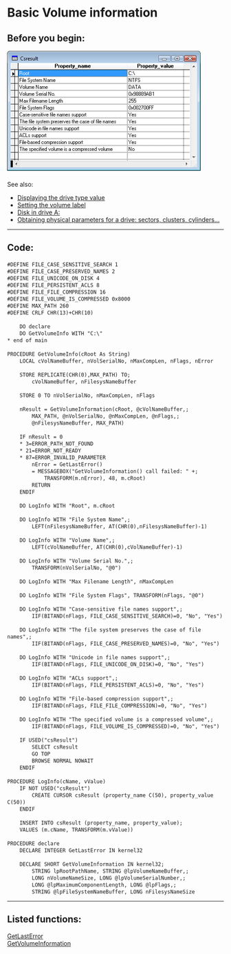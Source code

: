 
# Basic Volume information

## Before you begin:
![](../images/getvolumeinfo.png)  

See also:

* [Displaying the drive type value](sample_012.md)  
* [Setting the volume label](sample_151.md)  
* [Disk in drive A:](sample_319.md)  
* [Obtaining physical parameters for a drive: sectors, clusters, cylinders...](sample_101.md)  
  
***  


## Code:
```foxpro  
#DEFINE FILE_CASE_SENSITIVE_SEARCH 1
#DEFINE FILE_CASE_PRESERVED_NAMES 2
#DEFINE FILE_UNICODE_ON_DISK 4
#DEFINE FILE_PERSISTENT_ACLS 8
#DEFINE FILE_FILE_COMPRESSION 16
#DEFINE FILE_VOLUME_IS_COMPRESSED 0x8000
#DEFINE MAX_PATH 260
#DEFINE CRLF CHR(13)+CHR(10)

	DO declare
	DO GetVolumeInfo WITH "C:\"
* end of main

PROCEDURE GetVolumeInfo(cRoot As String)
	LOCAL cVolNameBuffer, nVolSerialNo, nMaxCompLen, nFlags, nError
	
	STORE REPLICATE(CHR(0),MAX_PATH) TO;
		cVolNameBuffer, nFilesysNameBuffer

	STORE 0 TO nVolSerialNo, nMaxCompLen, nFlags

	nResult = GetVolumeInformation(cRoot, @cVolNameBuffer,;
		MAX_PATH, @nVolSerialNo, @nMaxCompLen, @nFlags,;
		@nFilesysNameBuffer, MAX_PATH)

	IF nResult = 0
	* 3=ERROR_PATH_NOT_FOUND
	* 21=ERROR_NOT_READY
	* 87=ERROR_INVALID_PARAMETER
		nError = GetLastError()
		= MESSAGEBOX("GetVolumeInformation() call failed: " +;
			TRANSFORM(m.nError), 48, m.cRoot)
		RETURN
	ENDIF

	DO LogInfo WITH "Root", m.cRoot

	DO LogInfo WITH "File System Name",;
		LEFT(nFilesysNameBuffer, AT(CHR(0),nFilesysNameBuffer)-1)

	DO LogInfo WITH "Volume Name",;
		LEFT(cVolNameBuffer, AT(CHR(0),cVolNameBuffer)-1)

	DO LogInfo WITH "Volume Serial No.",;
		TRANSFORM(nVolSerialNo, "@0")

	DO LogInfo WITH "Max Filename Length", nMaxCompLen

	DO LogInfo WITH "File System Flags", TRANSFORM(nFlags, "@0")

	DO LogInfo WITH "Case-sensitive file names support",;
		IIF(BITAND(nFlags, FILE_CASE_SENSITIVE_SEARCH)=0, "No", "Yes")

	DO LogInfo WITH "The file system preserves the case of file names",;
		IIF(BITAND(nFlags, FILE_CASE_PRESERVED_NAMES)=0, "No", "Yes")

	DO LogInfo WITH "Unicode in file names support",;
		IIF(BITAND(nFlags, FILE_UNICODE_ON_DISK)=0, "No", "Yes")

	DO LogInfo WITH "ACLs support",;
		IIF(BITAND(nFlags, FILE_PERSISTENT_ACLS)=0, "No", "Yes")

	DO LogInfo WITH "File-based compression support",;
		IIF(BITAND(nFlags, FILE_FILE_COMPRESSION)=0, "No", "Yes")

	DO LogInfo WITH "The specified volume is a compressed volume",;
		IIF(BITAND(nFlags, FILE_VOLUME_IS_COMPRESSED)=0, "No", "Yes")

	IF USED("csResult")
		SELECT csResult
		GO TOP
		BROWSE NORMAL NOWAIT
	ENDIF

PROCEDURE LogInfo(cName, vValue)
	IF NOT USED("csResult")
		CREATE CURSOR csResult (property_name C(50), property_value C(50))
	ENDIF
	
	INSERT INTO csResult (property_name, property_value);
	VALUES (m.cName, TRANSFORM(m.vValue))

PROCEDURE declare
	DECLARE INTEGER GetLastError IN kernel32

	DECLARE SHORT GetVolumeInformation IN kernel32;
		STRING lpRootPathName, STRING @lpVolumeNameBuffer,;
		LONG nVolumeNameSize, LONG @lpVolumeSerialNumber,;
		LONG @lpMaximumComponentLength, LONG @lpFlags,;
		STRING @lpFileSystemNameBuffer, LONG nFilesysNameSize  
```  
***  


## Listed functions:
[GetLastError](../libraries/kernel32/GetLastError.md)  
[GetVolumeInformation](../libraries/kernel32/GetVolumeInformation.md)  
